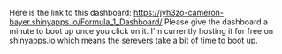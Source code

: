 Here is the link to this dashboard: https://jyh3zo-cameron-bayer.shinyapps.io/Formula_1_Dashboard/
Please give the dashboard a minute to boot up once you click on it. I'm currently hosting it for free on shinyapps.io which means the serevers take a bit of time to boot up.
